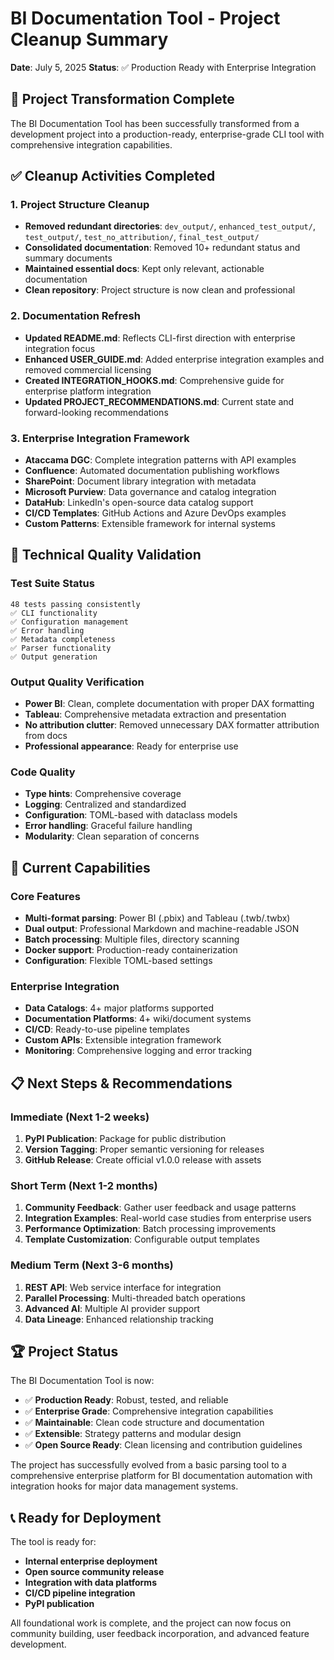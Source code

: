 # BI Documentation Tool - Project Cleanup Summary

**Date**: July 5, 2025
**Status**: ✅ Production Ready with Enterprise Integration

## 🎯 Project Transformation Complete

The BI Documentation Tool has been successfully transformed from a development project into a production-ready, enterprise-grade CLI tool with comprehensive integration capabilities.

## ✅ Cleanup Activities Completed

### 1. Project Structure Cleanup
- **Removed redundant directories**: `dev_output/`, `enhanced_test_output/`, `test_output/`, `test_no_attribution/`, `final_test_output/`
- **Consolidated documentation**: Removed 10+ redundant status and summary documents
- **Maintained essential docs**: Kept only relevant, actionable documentation
- **Clean repository**: Project structure is now clean and professional

### 2. Documentation Refresh
- **Updated README.md**: Reflects CLI-first direction with enterprise integration focus
- **Enhanced USER_GUIDE.md**: Added enterprise integration examples and removed commercial licensing
- **Created INTEGRATION_HOOKS.md**: Comprehensive guide for enterprise platform integration
- **Updated PROJECT_RECOMMENDATIONS.md**: Current state and forward-looking recommendations

### 3. Enterprise Integration Framework
- **Ataccama DGC**: Complete integration patterns with API examples
- **Confluence**: Automated documentation publishing workflows
- **SharePoint**: Document library integration with metadata
- **Microsoft Purview**: Data governance and catalog integration
- **DataHub**: LinkedIn's open-source data catalog support
- **CI/CD Templates**: GitHub Actions and Azure DevOps examples
- **Custom Patterns**: Extensible framework for internal systems

## 🔧 Technical Quality Validation

### Test Suite Status
```
48 tests passing consistently
✅ CLI functionality
✅ Configuration management
✅ Error handling
✅ Metadata completeness
✅ Parser functionality
✅ Output generation
```

### Output Quality Verification
- **Power BI**: Clean, complete documentation with proper DAX formatting
- **Tableau**: Comprehensive metadata extraction and presentation
- **No attribution clutter**: Removed unnecessary DAX formatter attribution from docs
- **Professional appearance**: Ready for enterprise use

### Code Quality
- **Type hints**: Comprehensive coverage
- **Logging**: Centralized and standardized
- **Configuration**: TOML-based with dataclass models
- **Error handling**: Graceful failure handling
- **Modularity**: Clean separation of concerns

## 🚀 Current Capabilities

### Core Features
- **Multi-format parsing**: Power BI (.pbix) and Tableau (.twb/.twbx)
- **Dual output**: Professional Markdown and machine-readable JSON
- **Batch processing**: Multiple files, directory scanning
- **Docker support**: Production-ready containerization
- **Configuration**: Flexible TOML-based settings

### Enterprise Integration
- **Data Catalogs**: 4+ major platforms supported
- **Documentation Platforms**: 4+ wiki/document systems
- **CI/CD**: Ready-to-use pipeline templates
- **Custom APIs**: Extensible integration framework
- **Monitoring**: Comprehensive logging and error tracking

## 📋 Next Steps & Recommendations

### Immediate (Next 1-2 weeks)
1. **PyPI Publication**: Package for public distribution
2. **Version Tagging**: Proper semantic versioning for releases
3. **GitHub Release**: Create official v1.0.0 release with assets

### Short Term (Next 1-2 months)
1. **Community Feedback**: Gather user feedback and usage patterns
2. **Integration Examples**: Real-world case studies from enterprise users
3. **Performance Optimization**: Batch processing improvements
4. **Template Customization**: Configurable output templates

### Medium Term (Next 3-6 months)
1. **REST API**: Web service interface for integration
2. **Parallel Processing**: Multi-threaded batch operations
3. **Advanced AI**: Multiple AI provider support
4. **Data Lineage**: Enhanced relationship tracking

## 🏆 Project Status

The BI Documentation Tool is now:

- ✅ **Production Ready**: Robust, tested, and reliable
- ✅ **Enterprise Grade**: Comprehensive integration capabilities
- ✅ **Maintainable**: Clean code structure and documentation
- ✅ **Extensible**: Strategy patterns and modular design
- ✅ **Open Source Ready**: Clean licensing and contribution guidelines

The project has successfully evolved from a basic parsing tool to a comprehensive enterprise platform for BI documentation automation with integration hooks for major data management systems.

## 📞 Ready for Deployment

The tool is ready for:
- **Internal enterprise deployment**
- **Open source community release**
- **Integration with data platforms**
- **CI/CD pipeline integration**
- **PyPI publication**

All foundational work is complete, and the project can now focus on community building, user feedback incorporation, and advanced feature development.
